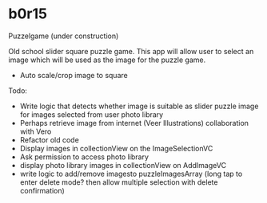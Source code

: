 # b0r15
Puzzelgame (under construction)

Old school slider square puzzle game. This app will allow user to select an image which will be used as the image for the puzzle game. 

- Auto scale/crop image to square

Todo:
- Write logic that detects whether image is suitable as slider puzzle image for images selected from user photo library 
- Perhaps retrieve image from internet (Veer Illustrations) collaboration with Vero
- Refactor old code
- Display images in collectionView on the ImageSelectionVC
- Ask permission to access photo library
- display photo library images in collectionView on AddImageVC
- write logic to add/remove imagesto puzzleImagesArray (long tap to enter delete mode? then allow multiple selection with delete confirmation)
